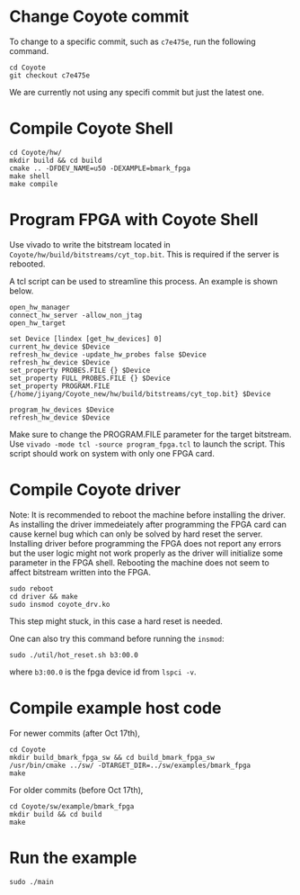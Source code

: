 
# Change Coyote commit

To change to a specific commit, such as `c7e475e`, run the following command. 

```
cd Coyote
git checkout c7e475e
```
We are currently not using any specifi commit but just the latest one.  

# Compile Coyote Shell
```
cd Coyote/hw/
mkdir build && cd build
cmake .. -DFDEV_NAME=u50 -DEXAMPLE=bmark_fpga
make shell
make compile
```

# Program FPGA with Coyote Shell

Use vivado to write the bitstream located in `Coyote/hw/build/bitstreams/cyt_top.bit`. This is required if the server is rebooted.

A tcl script can be used to streamline this process. An example is shown below. 
```
open_hw_manager
connect_hw_server -allow_non_jtag
open_hw_target

set Device [lindex [get_hw_devices] 0]
current_hw_device $Device
refresh_hw_device -update_hw_probes false $Device
refresh_hw_device $Device
set_property PROBES.FILE {} $Device
set_property FULL_PROBES.FILE {} $Device
set_property PROGRAM.FILE {/home/jiyang/Coyote_new/hw/build/bitstreams/cyt_top.bit} $Device

program_hw_devices $Device
refresh_hw_device $Device
```

Make sure to change the PROGRAM.FILE parameter for the target bitstream. Use `vivado -mode tcl -source program_fpga.tcl` to launch the script. This script should work on system with only one FPGA card. 


# Compile Coyote driver
Note: It is recommended to reboot the machine before installing the driver. As installing the driver immedeiately after programming the FPGA card can cause kernel bug which can only be solved by hard reset the server. Installing driver before programming the FPGA does not report any errors but the user logic might not work properly as the driver will initialize some parameter in the FPGA shell. Rebooting the machine does not seem to affect bitstream written into the FPGA.

```
sudo reboot 
cd driver && make
sudo insmod coyote_drv.ko
```

This step might stuck, in this case a hard reset is needed. 

One can also try this command before running the `insmod`:
```
sudo ./util/hot_reset.sh b3:00.0
```
where `b3:00.0` is the fpga device id from `lspci -v`.

# Compile example host code

For newer commits (after Oct 17th),

```
cd Coyote
mkdir build_bmark_fpga_sw && cd build_bmark_fpga_sw
/usr/bin/cmake ../sw/ -DTARGET_DIR=../sw/examples/bmark_fpga
make
```

For older commits (before Oct 17th),

```
cd Coyote/sw/example/bmark_fpga
mkdir build && cd build
make
```

# Run the example
```
sudo ./main
```
